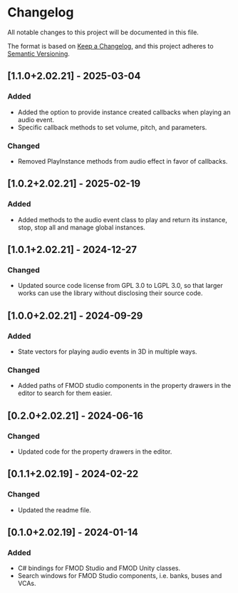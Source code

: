 # Changelog

All notable changes to this project will be documented in this file.

The format is based on [Keep a Changelog](https://keepachangelog.com/en/1.1.0/),
and this project adheres to [Semantic Versioning](https://semver.org/spec/v2.0.0.html).

## [1.1.0+2.02.21] - 2025-03-04

### Added

- Added the option to provide instance created callbacks when playing an audio event.
- Specific callback methods to set volume, pitch, and parameters.

### Changed

- Removed PlayInstance methods from audio effect in favor of callbacks.

## [1.0.2+2.02.21] - 2025-02-19

### Added

- Added methods to the audio event class to play and return its instance, stop, stop all and manage global instances.

## [1.0.1+2.02.21] - 2024-12-27

### Changed

- Updated source code license from GPL 3.0 to LGPL 3.0, so that larger works can use the library without disclosing their source code.

## [1.0.0+2.02.21] - 2024-09-29

### Added

- State vectors for playing audio events in 3D in multiple ways.

### Changed

- Added paths of FMOD studio components in the property drawers in the editor to search for them easier.

## [0.2.0+2.02.21] - 2024-06-16

### Changed

- Updated code for the property drawers in the editor.

## [0.1.1+2.02.19] - 2024-02-22

### Changed

- Updated the readme file.

## [0.1.0+2.02.19] - 2024-01-14

### Added

- C# bindings for FMOD Studio and FMOD Unity classes.
- Search windows for FMOD Studio components, i.e. banks, buses and VCAs.
